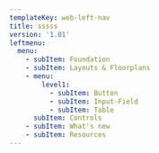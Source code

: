 ```yaml
---
templateKey: web-left-nav
title: sssss
version: '1.01'
leftmenu:
  menu:
    - subItem: Foundation
    - subItem: Layouts & Floorplans
    - menu:
        level1:
          - subItem: Button
          - subItem: Input-Field
          - subItem: Table
      subItem: Controls
    - subItem: What's new
    - subItem: Resources
---
```


